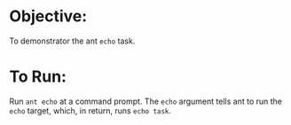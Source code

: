 # Objective:
To demonstrator the ant ```echo``` task.

# To Run:
Run ```ant echo``` at a command prompt.
The ```echo``` argument tells ant to run the ```echo``` target, which, in return, runs ```echo task```.